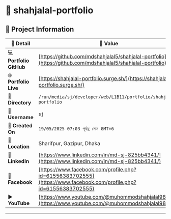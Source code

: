 # 🌟 shahjalal-portfolio

## 📂 Project Information

| 📝 **Detail**           | 📌 **Value**                                                                                                     |
| ----------------------- | ---------------------------------------------------------------------------------------------------------------- |
| 💻 **Portfolio GitHub** | [https://github.com/mdshahjalal5/shahjalal-portfolio](https://github.com/mdshahjalal5/shahjalal-portfolio)       |
| 🌐 **Portfolio Live**   | [https://shahjalal-portfolio.surge.sh/](https://shahjalal-portfolio.surge.sh/)                                   |
| 📁 **Directory**        | `/run/media/sj/developer/web/L1B11/portfolio/shahjalal-portfolio`                                                |
| 👤 **Username**         | `sj`                                                                                                             |
| 📅 **Created On**       | `19/05/2025 07:03 পূর্বাহ্ণ সোম GMT+6`                                                                           |
| 📍 **Location**         | Sharifpur, Gazipur, Dhaka                                                                                        |
| 💼 **LinkedIn**         | [https://www.linkedin.com/in/md-sj-825bb4341/](https://www.linkedin.com/in/md-sj-825bb4341/)                     |
| 📘 **Facebook**         | [https://www.facebook.com/profile.php?id=61556383702555](https://www.facebook.com/profile.php?id=61556383702555) |
| ▶️ **YouTube**          | [https://www.youtube.com/@muhommodshahjalal9811](https://www.youtube.com/@muhommodshahjalal9811)                 |

---

